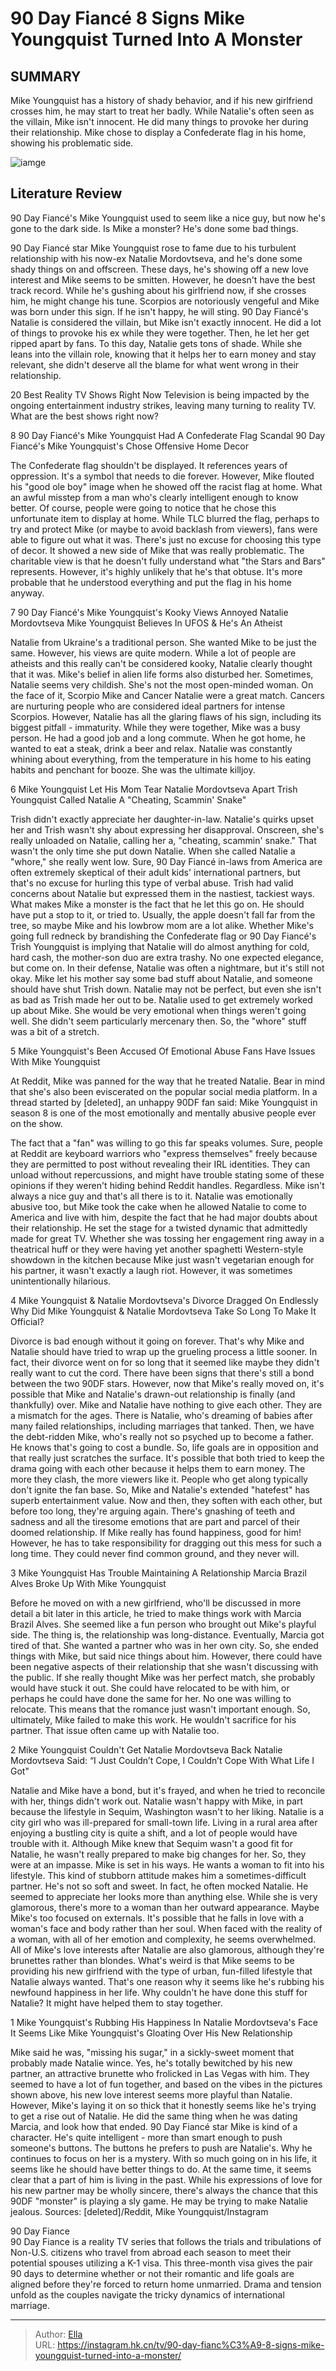 # 90 Day Fiancé 8 Signs Mike Youngquist Turned Into A Monster


## SUMMARY 


 Mike Youngquist has a history of shady behavior, and if his new girlfriend crosses him, he may start to treat her badly. 
 While Natalie&#39;s often seen as the villain, Mike isn&#39;t innocent. He did many things to provoke her during their relationship. 
 Mike chose to display a Confederate flag in his home, showing his problematic side. 

![iamge](https://static1.srcdn.com/wordpress/wp-content/uploads/2024/01/90-day-fianc-mike-youngquist-monster-montage-green-palette.jpg)

## Literature Review

90 Day Fiancé&#39;s Mike Youngquist used to seem like a nice guy, but now he&#39;s gone to the dark side. Is Mike a monster? He&#39;s done some bad things. 




90 Day Fiancé star Mike Youngquist rose to fame due to his turbulent relationship with his now-ex Natalie Mordovtseva, and he&#39;s done some shady things on and offscreen. These days, he&#39;s showing off a new love interest and Mike seems to be smitten. However, he doesn&#39;t have the best track record. While he&#39;s gushing about his girlfriend now, if she crosses him, he might change his tune. Scorpios are notoriously vengeful and Mike was born under this sign. If he isn&#39;t happy, he will sting.
90 Day Fiancé&#39;s Natalie is considered the villain, but Mike isn&#39;t exactly innocent. He did a lot of things to provoke his ex while they were together. Then, he let her get ripped apart by fans. To this day, Natalie gets tons of shade. While she leans into the villain role, knowing that it helps her to earn money and stay relevant, she didn&#39;t deserve all the blame for what went wrong in their relationship.
            
 
 20 Best Reality TV Shows Right Now 
Television is being impacted by the ongoing entertainment industry strikes, leaving many turning to reality TV. What are the best shows right now?












 








 8  90 Day Fiancé&#39;s Mike Youngquist Had A Confederate Flag Scandal 
90 Day Fiancé&#39;s Mike Youngquist&#39;s Chose Offensive Home Decor
        

The Confederate flag shouldn&#39;t be displayed. It references years of oppression. It&#39;s a symbol that needs to die forever. However, Mike flouted his &#34;good ole boy&#34; image when he showed off the racist flag at home. What an awful misstep from a man who&#39;s clearly intelligent enough to know better. Of course, people were going to notice that he chose this unfortunate item to display at home. While TLC blurred the flag, perhaps to try and protect Mike (or maybe to avoid backlash from viewers), fans were able to figure out what it was.
There&#39;s just no excuse for choosing this type of decor. It showed a new side of Mike that was really problematic. The charitable view is that he doesn&#39;t fully understand what &#34;the Stars and Bars&#34; represents. However, it&#39;s highly unlikely that he&#39;s that obtuse. It&#39;s more probable that he understood everything and put the flag in his home anyway.





 7  90 Day Fiancé&#39;s Mike Youngquist&#39;s Kooky Views Annoyed Natalie Mordovtseva 
Mike Youngquist Believes In UFOS &amp; He&#39;s An Atheist
        

Natalie from Ukraine&#39;s a traditional person. She wanted Mike to be just the same. However, his views are quite modern. While a lot of people are atheists and this really can&#39;t be considered kooky, Natalie clearly thought that it was. Mike&#39;s belief in alien life forms also disturbed her. Sometimes, Natalie seems very childish. She&#39;s not the most open-minded woman.
On the face of it, Scorpio Mike and Cancer Natalie were a great match. Cancers are nurturing people who are considered ideal partners for intense Scorpios. However, Natalie has all the glaring flaws of his sign, including its biggest pitfall - immaturity. While they were together, Mike was a busy person. He had a good job and a long commute. When he got home, he wanted to eat a steak, drink a beer and relax. Natalie was constantly whining about everything, from the temperature in his home to his eating habits and penchant for booze. She was the ultimate killjoy.





 6  Mike Youngquist Let His Mom Tear Natalie Mordovtseva Apart 
Trish Youngquist Called Natalie A &#34;Cheating, Scammin&#39; Snake&#34;
        

Trish didn&#39;t exactly appreciate her daughter-in-law. Natalie&#39;s quirks upset her and Trish wasn&#39;t shy about expressing her disapproval. Onscreen, she&#39;s really unloaded on Natalie, calling her a, &#34;cheating, scammin&#39; snake.&#34; That wasn&#39;t the only time she put down Natalie. When she called Natalie a &#34;whore,&#34; she really went low.
Sure, 90 Day Fiancé in-laws from America are often extremely skeptical of their adult kids&#39; international partners, but that&#39;s no excuse for hurling this type of verbal abuse. Trish had valid concerns about Natalie but expressed them in the nastiest, tackiest ways. What makes Mike a monster is the fact that he let this go on. He should have put a stop to it, or tried to.
Usually, the apple doesn&#39;t fall far from the tree, so maybe Mike and his lowbrow mom are a lot alike. Whether Mike&#39;s going full redneck by brandishing the Confederate flag or 90 Day Fiancé&#39;s Trish Youngquist is implying that Natalie will do almost anything for cold, hard cash, the mother-son duo are extra trashy. No one expected elegance, but come on. 
In their defense, Natalie was often a nightmare, but it&#39;s still not okay. Mike let his mother say some bad stuff about Natalie, and someone should have shut Trish down. Natalie may not be perfect, but even she isn&#39;t as bad as Trish made her out to be. Natalie used to get extremely worked up about Mike. She would be very emotional when things weren&#39;t going well. She didn&#39;t seem particularly mercenary then. So, the &#34;whore&#34; stuff was a bit of a stretch.





 5  Mike Youngquist&#39;s Been Accused Of Emotional Abuse 
Fans Have Issues With Mike Youngquist


 







At Reddit, Mike was panned for the way that he treated Natalie. Bear in mind that she&#39;s also been eviscerated on the popular social media platform. In a thread started by [deleted], an unhappy 90DF fan said:
Mike Youngquist in season 8 is one of the most emotionally and mentally abusive people ever on the show.


The fact that a &#34;fan&#34; was willing to go this far speaks volumes. Sure, people at Reddit are keyboard warriors who &#34;express themselves&#34; freely because they are permitted to post without revealing their IRL identities. They can unload without repercussions, and might have trouble stating some of these opinions if they weren&#39;t hiding behind Reddit handles. Regardless. Mike isn&#39;t always a nice guy and that&#39;s all there is to it.
Natalie was emotionally abusive too, but Mike took the cake when he allowed Natalie to come to America and live with him, despite the fact that he had major doubts about their relationship. He set the stage for a twisted dynamic that admittedly made for great TV. Whether she was tossing her engagement ring away in a theatrical huff or they were having yet another spaghetti Western-style showdown in the kitchen because Mike just wasn&#39;t vegetarian enough for his partner, it wasn&#39;t exactly a laugh riot. However, it was sometimes unintentionally hilarious.





 4  Mike Youngquist &amp; Natalie Mordovtseva&#39;s Divorce Dragged On Endlessly 
Why Did Mike Youngquist &amp; Natalie Mordovtseva Take So Long To Make It Official?


 







Divorce is bad enough without it going on forever. That&#39;s why Mike and Natalie should have tried to wrap up the grueling process a little sooner. In fact, their divorce went on for so long that it seemed like maybe they didn&#39;t really want to cut the cord. There have been signs that there&#39;s still a bond between the two 90DF stars. However, now that Mike&#39;s really moved on, it&#39;s possible that Mike and Natalie&#39;s drawn-out relationship is finally (and thankfully) over.
Mike and Natalie have nothing to give each other. They are a mismatch for the ages. There is Natalie, who&#39;s dreaming of babies after many failed relationships, including marriages that tanked. Then, we have the debt-ridden Mike, who&#39;s really not so psyched up to become a father. He knows that&#39;s going to cost a bundle. So, life goals are in opposition and that really just scratches the surface.
It&#39;s possible that both tried to keep the drama going with each other because it helps them to earn money. The more they clash, the more viewers like it. People who get along typically don&#39;t ignite the fan base. So, Mike and Natalie&#39;s extended &#34;hatefest&#34; has superb entertainment value. Now and then, they soften with each other, but before too long, they&#39;re arguing again. There&#39;s gnashing of teeth and sadness and all the tiresome emotions that are part and parcel of their doomed relationship.
If Mike really has found happiness, good for him! However, he has to take responsibility for dragging out this mess for such a long time. They could never find common ground, and they never will.





 3  Mike Youngquist Has Trouble Maintaining A Relationship 
Marcia Brazil Alves Broke Up With Mike Youngquist


 







Before he moved on with a new girlfriend, who&#39;ll be discussed in more detail a bit later in this article, he tried to make things work with Marcia Brazil Alves. She seemed like a fun person who brought out Mike&#39;s playful side. The thing is, the relationship was long-distance. Eventually, Marcia got tired of that. She wanted a partner who was in her own city. So, she ended things with Mike, but said nice things about him. However, there could have been negative aspects of their relationship that she wasn&#39;t discussing with the public.
If she really thought Mike was her perfect match, she probably would have stuck it out. She could have relocated to be with him, or perhaps he could have done the same for her. No one was willing to relocate. This means that the romance just wasn&#39;t important enough. So, ultimately, Mike failed to make this work. He wouldn&#39;t sacrifice for his partner. That issue often came up with Natalie too.





 2  Mike Youngquist Couldn&#39;t Get Natalie Mordovtseva Back 
Natalie Mordovtseva Said: “I Just Couldn’t Cope, I Couldn’t Cope With What Life I Got&#34;
        

Natalie and Mike have a bond, but it&#39;s frayed, and when he tried to reconcile with her, things didn&#39;t work out. Natalie wasn&#39;t happy with Mike, in part because the lifestyle in Sequim, Washington wasn&#39;t to her liking. Natalie is a city girl who was ill-prepared for small-town life. Living in a rural area after enjoying a bustling city is quite a shift, and a lot of people would have trouble with it. Although Mike knew that Sequim wasn&#39;t a good fit for Natalie, he wasn&#39;t really prepared to make big changes for her. So, they were at an impasse.
Mike is set in his ways. He wants a woman to fit into his lifestyle. This kind of stubborn attitude makes him a sometimes-difficult partner. He&#39;s not so soft and sweet. In fact, he often mocked Natalie. He seemed to appreciate her looks more than anything else. While she is very glamorous, there&#39;s more to a woman than her outward appearance.
Maybe Mike&#39;s too focused on externals. It&#39;s possible that he falls in love with a woman&#39;s face and body rather than her soul. When faced with the reality of a woman, with all of her emotion and complexity, he seems overwhelmed. All of Mike&#39;s love interests after Natalie are also glamorous, although they&#39;re brunettes rather than blondes.
What&#39;s weird is that Mike seems to be providing his new girlfriend with the type of urban, fun-filled lifestyle that Natalie always wanted. That&#39;s one reason why it seems like he&#39;s rubbing his newfound happiness in her life. Why couldn&#39;t he have done this stuff for Natalie? It might have helped them to stay together.





 1  Mike Youngquist&#39;s Rubbing His Happiness In Natalie Mordovtseva&#39;s Face 
It Seems Like Mike Youngquist&#39;s Gloating Over His New Relationship


Mike said he was, &#34;missing his sugar,&#34; in a sickly-sweet moment that probably made Natalie wince. Yes, he&#39;s totally bewitched by his new partner, an attractive brunette who frolicked in Las Vegas with him. They seemed to have a lot of fun together, and based on the vibes in the pictures shown above, his new love interest seems more playful than Natalie. However, Mike&#39;s laying it on so thick that it honestly seems like he&#39;s trying to get a rise out of Natalie. He did the same thing when he was dating Marcia, and look how that ended.
90 Day Fiancé star Mike is kind of a character. He&#39;s quite intelligent - more than smart enough to push someone&#39;s buttons. The buttons he prefers to push are Natalie&#39;s. Why he continues to focus on her is a mystery. With so much going on in his life, it seems like he should have better things to do. At the same time, it seems clear that a part of him is living in the past. While his expressions of love for his new partner may be wholly sincere, there&#39;s always the chance that this 90DF &#34;monster&#34; is playing a sly game. He may be trying to make Natalie jealous.
Sources: [deleted]/Reddit, Mike Youngquist/Instagram 
        


  90 Day Fiance  
90 Day Fiance is a reality TV series that follows the trials and tribulations of Non-U.S. citizens who travel from abroad each season to meet their potential spouses utilizing a K-1 visa. This three-month visa gives the pair 90 days to determine whether or not their romantic and life goals are aligned before they&#39;re forced to return home unmarried. Drama and tension unfold as the couples navigate the tricky dynamics of international marriage.




---

> Author: [Ella](https://instagram.hk.cn/)  
> URL: https://instagram.hk.cn/tv/90-day-fianc%C3%A9-8-signs-mike-youngquist-turned-into-a-monster/  

